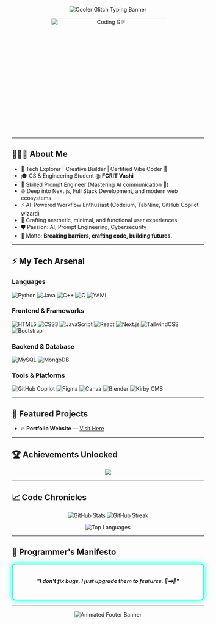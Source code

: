 <!-- ⚡ REBEL CODER GITHUB PROFILE README -->

<p align="center">
  <img src="https://readme-typing-svg.demolab.com?font=Fira+Code&weight=700&size=28&duration=3000&pause=300&color=00FFD9&center=true&vCenter=true&width=600&lines=HELLO+WORLD+_%2F;WELCOME+TO+MY+REALM;I+AM+LEONARDO+D'SOUZA;CODER+%7C+CREATOR+%7C+VIBE+ENGINEER" alt="Cooler Glitch Typing Banner" />
</p>

<p align="center">
  <img src="https://media2.giphy.com/media/WVGTyqa9w0gcLE46hx/giphy.gif?cid=ecf05e476qee8gmu79l4i2ural1a0lnthm6ns6n44vnughio&ep=v1_gifs_search&rid=giphy.gif&ct=g" width="300" alt="Coding GIF" />
</p>

---

## 👨🏻‍💻 About Me

- 🤖 Tech Explorer | Creative Builder | Certified Vibe Coder 🚀
- 🎓 CS & Engineering Student @ **FCRIT Vashi**
- 💬 Skilled Prompt Engineer (Mastering AI communication 🧠)
- 🌐 Deep into Next.js, Full Stack Development, and modern web ecosystems
- ⚡ AI-Powered Workflow Enthusiast (Codeium, TabNine, GitHub Copilot wizard)
- 🎨 Crafting aesthetic, minimal, and functional user experiences
- 🛡️ Passion: AI, Prompt Engineering, Cybersecurity
- 🚀 Motto: **Breaking barriers, crafting code, building futures.**

---

## ⚡ My Tech Arsenal

### Languages
![Python](https://img.shields.io/badge/Python-3776AB?style=for-the-badge&logo=python&logoColor=white)
![Java](https://img.shields.io/badge/Java-ED8B00?style=for-the-badge&logo=java&logoColor=white)
![C++](https://img.shields.io/badge/C++-00599C?style=for-the-badge&logo=cplusplus&logoColor=white)
![C](https://img.shields.io/badge/C-00599C?style=for-the-badge&logo=c&logoColor=white)
![YAML](https://img.shields.io/badge/YAML-000000?style=for-the-badge&logo=yaml&logoColor=white)

### Frontend & Frameworks
![HTML5](https://img.shields.io/badge/HTML5-E34F26?style=for-the-badge&logo=html5&logoColor=white)
![CSS3](https://img.shields.io/badge/CSS3-1572B6?style=for-the-badge&logo=css3&logoColor=white)
![JavaScript](https://img.shields.io/badge/JavaScript-F7DF1E?style=for-the-badge&logo=javascript&logoColor=black)
![React](https://img.shields.io/badge/React-20232A?style=for-the-badge&logo=react&logoColor=61DAFB)
![Next.js](https://img.shields.io/badge/Next.js-000000?style=for-the-badge&logo=next.js&logoColor=white)
![TailwindCSS](https://img.shields.io/badge/TailwindCSS-06B6D4?style=for-the-badge&logo=tailwindcss&logoColor=white)
![Bootstrap](https://img.shields.io/badge/Bootstrap-563D7C?style=for-the-badge&logo=bootstrap&logoColor=white)

### Backend & Database
![MySQL](https://img.shields.io/badge/MySQL-4479A1?style=for-the-badge&logo=mysql&logoColor=white)
![MongoDB](https://img.shields.io/badge/MongoDB-4EA94B?style=for-the-badge&logo=mongodb&logoColor=white)

### Tools & Platforms
![GitHub Copilot](https://img.shields.io/badge/GitHub%20Copilot-1B1F23?style=for-the-badge&logo=github&logoColor=white)
![Figma](https://img.shields.io/badge/Figma-F24E1E?style=for-the-badge&logo=figma&logoColor=white)
![Canva](https://img.shields.io/badge/Canva-00C4CC?style=for-the-badge&logo=canva&logoColor=white)
![Blender](https://img.shields.io/badge/Blender-F5792A?style=for-the-badge&logo=blender&logoColor=white)
![Kirby CMS](https://img.shields.io/badge/Kirby-000000?style=for-the-badge&logo=kirby&logoColor=white)

---

## 🚀 Featured Projects

- 🔥 **Portfolio Website** — [Visit Here](https://leonardo-dsouza-porfolio.vercel.app/)

---

## 🏆 Achievements Unlocked

<p align="center">
  <img src="https://github-profile-trophy.vercel.app/?username=leothedev0705&theme=darkhub&margin-w=15&margin-h=15&no-frame=true&no-bg=true&row=1&column=6" />
</p>

---

## 📈 Code Chronicles

<p align="center">
  <img src="https://github-readme-stats.vercel.app/api?username=leothedev0705&show_icons=true&theme=radical&hide_border=true&card_width=400" alt="GitHub Stats" /> 
  <img src="https://github-readme-streak-stats.herokuapp.com?user=leothedev0705&theme=radical&hide_border=true" alt="GitHub Streak" />
</p>

<p align="center">
  <img src="https://github-readme-stats.vercel.app/api/top-langs/?username=leothedev0705&layout=compact&theme=radical&hide_border=true" alt="Top Languages" />
</p>

---

## 🧠 Programmer's Manifesto

<div align="center" style="border: 2px solid #00FFD9; padding: 20px; border-radius: 10px; box-shadow: 0 0 15px #00FFD9;">

<b><i>"I don't fix bugs. I just upgrade them to features. 🐛➡️🚀"</i></b>

</div>

---

<p align="center">
  <img src="https://capsule-render.vercel.app/api?type=waving&color=00FFD9&height=200&section=footer&text=See+You+in+the+Next+Dimension+👾&fontAlign=middle&fontSize=30&fontColor=ffffff&animation=twinkling" alt="Animated Footer Banner" />
</p>
